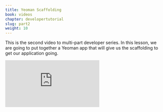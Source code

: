 ```yaml
---
title: Yeoman Scaffolding
book: videos
chapter: developertutorial
slug: part2
weight: 10
---
```


This is the second video to  multi-part developer series. In this lesson, we are going to put together a Yeoman app that will give us the scaffolding to get our application going. 

<div class="embed-responsive embed-responsive-16by9">
  <iframe class="embed-responsive-item" src="https://www.youtube.com/embed/6QRxkfvo8zQ?rel=0&amp;showinfo=0" frameborder="0" allowfullscreen></iframe>
  </div>
